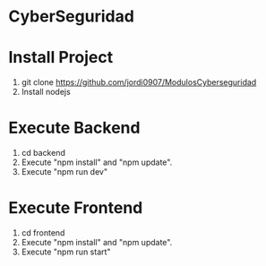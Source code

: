 # CyberSeguridad

# Install Project
1. git clone https://github.com/jordi0907/ModulosCyberseguridad
2. Install nodejs 

# Execute Backend
1. cd backend
2. Execute "npm install" and "npm update". 
4. Execute "npm run dev"

# Execute Frontend

1. cd frontend 
2. Execute "npm install" and "npm update". 
3. Execute "npm run start"
